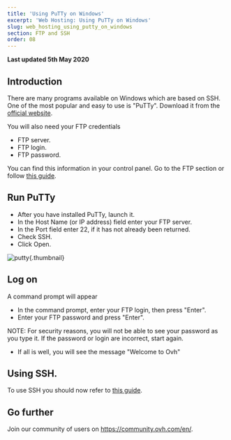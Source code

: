 ```yaml
---
title: 'Using PuTTy on Windows'
excerpt: 'Web Hosting: Using PuTTy on Windows'
slug: web_hosting_using_putty_on_windows
section: FTP and SSH
order: 08
---
```


**Last updated 5th May 2020**

## Introduction
There are many programs available on Windows which are based on SSH. 
One of the most popular and easy to use is "PuTTy".
Download it from the [official website](http://www.putty.org/).

You will also need your FTP credentials

- FTP server.
- FTP login.
- FTP password.

You can find this information in your control panel. Go to the FTP section or follow
[this guide](../log-in-to-storage-ftp-web-hosting/).


## Run PuTTy

- After you have installed PuTTy, launch it.
- In the Host Name (or IP address) field enter your FTP server.
- In the Port field enter 22, if it has not already been returned. 
- Check SSH.
- Click Open.



![putty](images/3094.png){.thumbnail}


## Log on
A command prompt will appear

- In the command prompt, enter your FTP login, then press "Enter". 
- Enter your FTP password and press "Enter". 

NOTE: For security reasons, you will not be able to see your password as you type it.
If the password or login are incorrect, start again. 

- If all is well, you will see the message "Welcome to Ovh"


## Using SSH.
To use SSH you should now refer to [this guide](../web_hosting_ssh_on_web_hosting_packages/).

## Go further

Join our community of users on <https://community.ovh.com/en/>.
